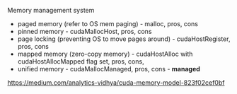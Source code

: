 Memory management system
- paged memory (refer to OS mem paging) - malloc, pros, cons
- pinned memory - cudaMallocHost, pros, cons
- page locking (preventing OS to move pages around) - cudaHostRegister, pros, cons
- mapped memory (zero-copy memory) - cudaHostAlloc with cudaHostAllocMapped flag set, pros, cons, 
- unified memory - cudaMallocManaged, pros, cons - __managed__

https://medium.com/analytics-vidhya/cuda-memory-model-823f02cef0bf
